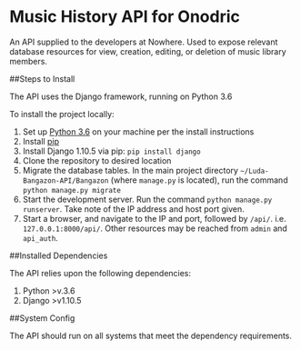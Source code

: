 # Music History API for Onodric

An API supplied to the developers at Nowhere. Used to expose relevant database resources for view, creation, editing, or deletion of music library members.

##Steps to Install

The API uses the Django framework, running on Python 3.6

To install the project locally:

1. Set up [Python 3.6](https://www.python.org/) on your machine per the install instructions
1. Install [pip](https://pip.pypa.io/en/stable/installing/)
1. Install Django 1.10.5 via pip: `pip install django`
1. Clone the repository to desired location
1. Migrate the database tables. In the main project directory `~/Luda-Bangazon-API/Bangazon` (where `manage.py` is located), run the command `python manage.py migrate`
1. Start the development server. Run the command `python manage.py runserver`. Take note of the IP address and host port given.
1. Start a browser, and navigate to the IP and port,  followed by `/api/`. i.e. ```127.0.0.1:8000/api/```. Other resources may be reached from `admin` and `api_auth`.


##Installed Dependencies 

The API relies upon the following dependencies:

1. Python >v.3.6
1. Django >v1.10.5

##System Config

The API should run on all systems that meet the dependency requirements.
